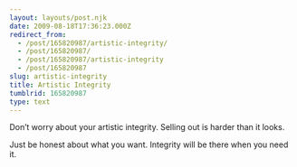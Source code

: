 ```yaml
---
layout: layouts/post.njk
date: 2009-08-18T17:36:23.000Z
redirect_from:
  - /post/165820987/artistic-integrity/
  - /post/165820987/
  - /post/165820987/artistic-integrity
  - /post/165820987
slug: artistic-integrity
title: Artistic Integrity
tumblrid: 165820987
type: text
---
```

<p>Don&rsquo;t worry about your artistic integrity.  Selling out is harder than it looks.</p>

<p>Just be honest about what you want.  Integrity will be there when you need it.</p>
